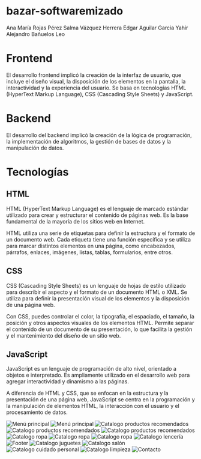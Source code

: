 # bazar-softwaremizado

Ana María Rojas Pérez
Salma Vázquez Herrera
Edgar Aguilar Garcia
Yahir Alejandro Bañuelos Leo

# Frontend

El desarrollo frontend implicó la creación de la interfaz de usuario, que incluye el diseño visual, la disposición de los elementos en la pantalla, la interactividad y la experiencia del usuario. Se basa en tecnologías HTML (HyperText Markup Language), CSS (Cascading Style Sheets) y JavaScript.

# Backend

El desarrollo del backend implicó la creación de la lógica de programación, la implementación de algoritmos, la gestión de bases de datos y la manipulación de datos.

# Tecnologías

## HTML

HTML (HyperText Markup Language) es el lenguaje de marcado estándar utilizado para crear y estructurar el contenido de páginas web. Es la base fundamental de la mayoría de los sitios web en Internet.

HTML utiliza una serie de etiquetas para definir la estructura y el formato de un documento web. Cada etiqueta tiene una función específica y se utiliza para marcar distintos elementos en una página, como encabezados, párrafos, enlaces, imágenes, listas, tablas, formularios, entre otros.

## CSS

CSS (Cascading Style Sheets) es un lenguaje de hojas de estilo utilizado para describir el aspecto y el formato de un documento HTML o XML. Se utiliza para definir la presentación visual de los elementos y la disposición de una página web.

Con CSS, puedes controlar el color, la tipografía, el espaciado, el tamaño, la posición y otros aspectos visuales de los elementos HTML. Permite separar el contenido de un documento de su presentación, lo que facilita la gestión y el mantenimiento del diseño de un sitio web.

## JavaScript

JavaScript es un lenguaje de programación de alto nivel, orientado a objetos e interpretado. Es ampliamente utilizado en el desarrollo web para agregar interactividad y dinamismo a las páginas.

A diferencia de HTML y CSS, que se enfocan en la estructura y la presentación de una página web, JavaScript se centra en la programación y la manipulación de elementos HTML, la interacción con el usuario y el procesamiento de datos.

![Menú principal](imgreadme/cap1.jpeg)
![Menú principal](imgreadme/cap2.jpeg)
![Catalogo productos recomendados](imgreadme/cap3.jpeg)
![Catalogo productos recomendados](imgreadme/cap4.jpeg)
![Catalogo productos recomendados](imgreadme/cap5.jpeg)
![Catalogo ropa](imgreadme/cap6.jpeg)
![Catalogo ropa](imgreadme/cap7.jpeg)
![Catalogo ropa](imgreadme/cap8.jpeg)
![Catalogo lencería](imgreadme/cap9.jpeg)
![Footer](imgreadme/cap10.jpeg)
![Catalogo juguetes](imgreadme/cap11.jpeg)
![Catalogo salón](imgreadme/cap12.jpeg)
![Catalogo cuidado personal](imgreadme/cap13.jpeg)
![Catalogo limpieza](imgreadme/cap14.jpeg)
![Contacto](imgreadme/cap15.jpeg)
